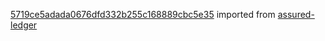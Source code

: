 [5719ce5adada0676dfd332b255c168889cbc5e35](https://github.com/insolar/assured-ledger/commit/5719ce5adada0676dfd332b255c168889cbc5e35) imported from [assured-ledger](https://github.com/insolar/assured-ledger)
